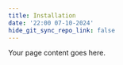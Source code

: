 ```yaml
---
title: Installation
date: '22:00 07-10-2024'
hide_git_sync_repo_link: false
---
```


Your page content goes here.